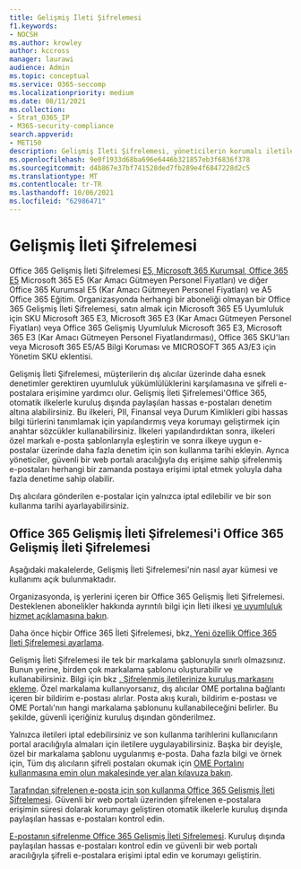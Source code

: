 ```yaml
---
title: Gelişmiş İleti Şifrelemesi
f1.keywords:
- NOCSH
ms.author: krowley
author: kccross
manager: laurawi
audience: Admin
ms.topic: conceptual
ms.service: O365-seccomp
ms.localizationpriority: medium
ms.date: 08/11/2021
ms.collection:
- Strat_O365_IP
- M365-security-compliance
search.appverid:
- MET150
description: Gelişmiş İleti Şifrelemesi, yöneticilerin korumalı iletilerde daha fazlasını yapmalarına olanak sağlayarak kuruluşların uyumluluk yükümlülüklerini karşılamalarına yardımcı olur.
ms.openlocfilehash: 9e0f1933d68ba696e6446b321857eb3f6836f378
ms.sourcegitcommit: d4b867e37bf741528ded7fb289e4f6847228d2c5
ms.translationtype: MT
ms.contentlocale: tr-TR
ms.lasthandoff: 10/06/2021
ms.locfileid: "62986471"
---
```

# <a name="advanced-message-encryption"></a>Gelişmiş İleti Şifrelemesi

Office 365 Gelişmiş İleti Şifrelemesi [E5, Microsoft 365 Kurumsal, Office 365 E5](https://www.microsoft.com/microsoft-365/enterprise/home) Microsoft 365 E5 (Kar Amacı Gütmeyen Personel Fiyatları) ve diğer Office 365 Kurumsal  E5 (Kar Amacı Gütmeyen Personel Fiyatları) ve A5 Office 365 Eğitim. Organizasyonda herhangi bir aboneliği olmayan bir Office 365 Gelişmiş İleti Şifrelemesi, satın almak için Microsoft 365 E5 Uyumluluk için SKU Microsoft 365 E3, Microsoft 365 E3  (Kar Amacı Gütmeyen Personel Fiyatları) veya Office 365 Gelişmiş Uyumluluk Microsoft 365 E3, Microsoft 365 E3 (Kar Amacı Gütmeyen Personel Fiyatlandırması), Office 365 SKU'ları veya Microsoft 365 E5/A5 Bilgi Koruması ve MICROSOFT 365 A3/E3 için Yönetim SKU eklentisi.

Gelişmiş İleti Şifrelemesi, müşterilerin dış alıcılar üzerinde daha esnek denetimler gerektiren uyumluluk yükümlülüklerini karşılamasına ve şifreli e-postalara erişimine yardımcı olur. Gelişmiş İleti Şifrelemesi'Office 365, otomatik ilkelerle kuruluş dışında paylaşılan hassas e-postaları denetim altına alabilirsiniz. Bu ilkeleri, PII, Finansal veya Durum Kimlikleri gibi hassas bilgi türlerini tanımlamak için yapılandırmış veya korumayı geliştirmek için anahtar sözcükler kullanabilirsiniz. İlkeleri yapılandırdıktan sonra, ilkeleri özel markalı e-posta şablonlarıyla eşleştirin ve sonra ilkeye uygun e-postalar üzerinde daha fazla denetim için son kullanma tarihi ekleyin. Ayrıca yöneticiler, güvenli bir web portalı aracılığıyla dış erişime sahip şifrelenmiş e-postaları herhangi bir zamanda postaya erişimi iptal etmek yoluyla daha fazla denetime sahip olabilir.

Dış alıcılara gönderilen e-postalar için yalnızca iptal edilebilir ve bir son kullanma tarihi ayarlayabilirsiniz.

## <a name="get-started-with-office-365-advanced-message-encryption"></a>Office 365 Gelişmiş İleti Şifrelemesi'i Office 365 Gelişmiş İleti Şifrelemesi

Aşağıdaki makalelerde, Gelişmiş İleti Şifrelemesi'nin nasıl ayar kümesi ve kullanımı açık bulunmaktadır.

Organizasyonda, iş yerlerini içeren bir Office 365 Gelişmiş İleti Şifrelemesi. Desteklenen abonelikler hakkında ayrıntılı bilgi için İleti ilkesi [ve uyumluluk hizmet açıklamasına bakın](/office365/servicedescriptions/exchange-online-service-description/message-policy-and-compliance).

Daha önce hiçbir Office 365 İleti Şifrelemesi, bkz[. Yeni özellik Office 365 İleti Şifrelemesi ayarlama](set-up-new-message-encryption-capabilities.md).

Gelişmiş İleti Şifrelemesi ile tek bir markalama şablonuyla sınırlı olmazsınız. Bunun yerine, birden çok markalama şablonu oluşturabilir ve kullanabilirsiniz. Bilgi için bkz [. Şifrelenmiş iletilerinize kuruluş markasını ekleme](add-your-organization-brand-to-encrypted-messages.md). Özel markalama kullanıyorsanız, dış alıcılar OME portalına bağlantı içeren bir bildirim e-postası alırlar. Posta akış kuralı, bildirim e-postası ve OME Portalı'nın hangi markalama şablonunu kullanabileceğini belirler. Bu şekilde, güvenli içeriğiniz kuruluş dışından gönderilmez.

Yalnızca iletileri iptal edebilirsiniz ve son kullanma tarihlerini kullanıcıların portal aracılığıyla almaları için iletilere uygulayabilirsiniz. Başka bir deyişle, özel bir markalama şablonu uygulanmış e-posta. Daha fazla bilgi ve örnek için, Tüm dış alıcıların şifreli postaları okumak için [OME Portalını kullanmasına emin olun makalesinde yer alan kılavuza bakın](manage-office-365-message-encryption.md#ensure-all-external-recipients-use-the-ome-portal-to-read-encrypted-mail).

[Tarafından şifrelenen e-posta için son kullanma Office 365 Gelişmiş İleti Şifrelemesi](ome-advanced-expiration.md). Güvenli bir web portalı üzerinden şifrelenen e-postalara erişimin süresi dolarak korumayı geliştiren otomatik ilkelerle kuruluş dışında paylaşılan hassas e-postaları kontrol edin.

[E-postanın şifrelenme Office 365 Gelişmiş İleti Şifrelemesi](revoke-ome-encrypted-mail.md). Kuruluş dışında paylaşılan hassas e-postaları kontrol edin ve güvenli bir web portalı aracılığıyla şifreli e-postalara erişimi iptal edin ve korumayı geliştirin.  
